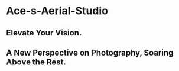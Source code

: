 # Ace-s-Aerial-Studio
## Elevate Your Vision.
## A New Perspective on Photography, Soaring Above the Rest.
